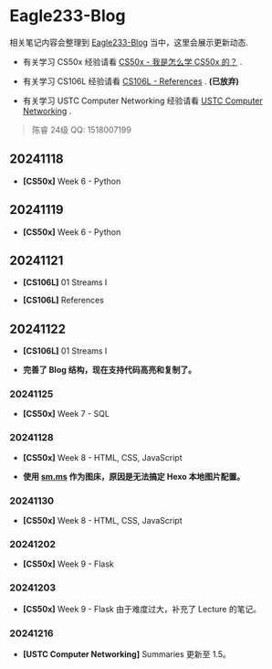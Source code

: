 # Eagle233-Blog

相关笔记内容会整理到 [Eagle233-Blog](https://blog.eagle233.top/) 当中，这里会展示更新动态.

- 有关学习 CS50x 经验请看 [CS50x - 我是怎么学 CS50x 的？](https://blog.eagle233.top/2024/09/22/CS50x%20-%20%E6%88%91%E6%98%AF%E6%80%8E%E4%B9%88%E5%AD%A6%20CS50x%20%E7%9A%84%EF%BC%9F/) .

- 有关学习 CS106L 经验请看 [CS106L - References](https://blog.eagle233.top/2024/11/21/CS106L%20-%20References/) . **(已放弃)**

- 有关学习 USTC Computer Networking 经验请看 [USTC Computer Networking](https://blog.eagle233.top/2024/12/10/USTC%20Computer%20Networking%20-%20Summaries/) .

> 陈睿 24级 QQ: 1518007199

## 20241118

- **[CS50x]** Week 6 - Python

## 20241119

- **[CS50x]** Week 6 - Python

## 20241121

- **[CS106L]** 01 Streams I

- **[CS106L]** References

## 20241122

- **[CS106L]** 01 Streams I

- **完善了 Blog 结构，现在支持代码高亮和复制了。**

### 20241125

- **[CS50x]** Week 7 - SQL

### 20241128

- **[CS50x]** Week 8 - HTML, CSS, JavaScript

- **使用 [sm.ms](https://sm.ms/) 作为图床，原因是无法搞定 Hexo 本地图片配置。**

### 20241130

- **[CS50x]** Week 8 - HTML, CSS, JavaScript

### 20241202

- **[CS50x]** Week 9 - Flask

### 20241203

- **[CS50x]** Week 9 - Flask 由于难度过大，补充了 Lecture 的笔记。

### 20241216

- **[USTC Computer Networking]** Summaries 更新至 1.5。
